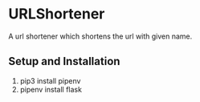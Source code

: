 # URLShortener

A url shortener which shortens the url with given name.

## Setup and Installation

1. pip3 install pipenv
2. pipenv install flask

